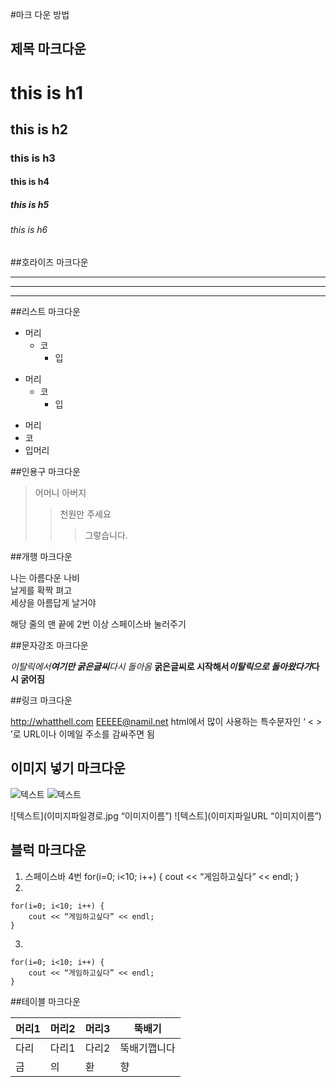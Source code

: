 #마크 다운 방법


## 제목 마크다운

# this is h1
## this is h2
### this is h3
#### this is h4
##### this is h5
###### this is h6


##호라이즈 마크다운

***
---
___


##리스트 마크다운

* 머리
  * 코
    * 입

+ 머리
  + 코
    + 입

- 머리
- 코
- 입머리


##인용구 마크다운

> 어머니 아버지
>> 천원만 주세요
>>> 그렇습니다.


##개행 마크다운

나는 아름다운 나비  
날게를 확짝 펴고  
세상을 아름답게 날거야  

해당 줄의 맨 끝에 2번 이상 스페이스바 눌러주기


##문자강조 마크다운

_이탈릭에서**여기만 굵은글씨**다시 돌아옴_
__굵은글씨로 시작해서*이탈릭으로 돌아왔다가*다시 굵어짐__


##링크 마크다운

<http://whatthell.com>
<EEEEE@namil.net>
html에서 많이 사용하는 특수문자인 ‘ < > ’로 URL이나 이메일 주소를 감싸주면 됨


## 이미지 넣기 마크다운

![텍스트](이미지파일경로.jpg)
![텍스트](이미지파일URL)

![텍스트](이미지파일경로.jpg “이미지이름”) 
![텍스트](이미지파일URL “이미지이름”)


## 블럭 마크다운

1. 스페이스바 4번
    for(i=0; i<10; i++) {
    	cout << “게임하고싶다” << endl;
    }
2. 

```
for(i=0; i<10; i++) {
	cout << “게임하고싶다” << endl;
}
```

3.
~~~
for(i=0; i<10; i++) {
	cout << “게임하고싶다” << endl;
}
~~~


##테이블 마크다운

머리1 | 머리2 | 머리3 | 뚝배기
---- | ---- | ---- | ----
다리 | 다리1 | 다리2 | 뚝배기깹니다
금 | 의 | 환 | 향
